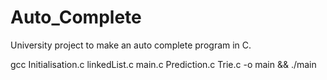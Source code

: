 # Auto_Complete
University project to make an auto complete program in C.

gcc Initialisation.c linkedList.c main.c Prediction.c Trie.c -o main && ./main